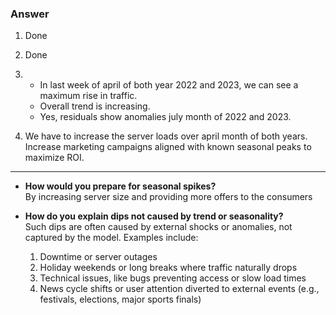 ### Answer

1. Done

2. Done

3. - In last week of april of both year 2022 and 2023, we can see a maximum rise in traffic.
   - Overall trend is increasing.
   - Yes, residuals show anomalies july month of 2022 and 2023.

4. We have to increase the server loads over april month of both years.  
Increase marketing campaigns aligned with known seasonal peaks to maximize ROI.

---

- **How would you prepare for seasonal spikes?**  
By increasing server size and providing more offers to the consumers

- **How do you explain dips not caused by trend or seasonality?**  
Such dips are often caused by external shocks or anomalies, not captured by the model. Examples include:
    1. Downtime or server outages
    2. Holiday weekends or long breaks where traffic naturally drops
    3. Technical issues, like bugs preventing access or slow load times
    4. News cycle shifts or user attention diverted to external events (e.g., festivals, elections, major sports finals)

